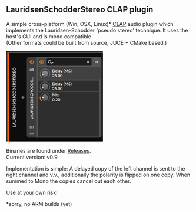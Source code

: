 <!---
[![CMake](https://github.com/nofishonfriday/Lauridsen-Schodder-Stereo-plugin/actions/workflows/cmake_ctest.yml/badge.svg)](https://github.com/nofishonfriday/Lauridsen-Schodder-Stereo-plugin/actions/workflows/cmake_ctest.yml)
-->

## LauridsenSchodderStereo CLAP plugin
A simple cross-platform (Win, OSX, Linux)* [CLAP](https://u-he.com/community/clap/) audio plugin which implements the Lauridsen-Schodder 'pseudo stereo' technique. It uses the host's GUI and is mono compatible.  
(Other formats could be built from source, JUCE + CMake based.)

![plugin_screenshot](plugin_screenshot.jpg)

Binaries are found under [Releases](https://github.com/nofishonfriday/Lauridsen-Schodder-Stereo-plugin/releases).  
Current version: v0.9

Implementation is simple: 
A delayed copy of the left channel is sent to the right channel and v.v., additionally the polarity is flipped on one copy.
When summed to Mono the copies cancel out each other.

Use at your own risk!


*sorry, no ARM builds (yet)

